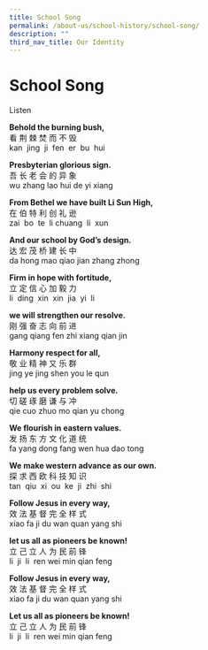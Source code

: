 ```yaml
---
title: School Song
permalink: /about-us/school-history/school-song/
description: ""
third_nav_title: Our Identity
---
```

# **School Song**

<a style="text-decoration:none;" href="https://drive.google.com/file/d/1D7XjTZPJ0aGqorwX1Y6R61-apdSWipxx/view?usp=drive_link">Listen</a>

**Behold the burning bush,**    
看 荆 棘 焚 而 不 毁   
kan &nbsp;jing &nbsp;ji &nbsp;fen &nbsp;er &nbsp;bu &nbsp;hui

 
**Presbyterian glorious sign.**   
吾 长 老 会 的 异 象   
wu zhang lao hui de yi xiang

  

**From Bethel we have built Li Sun High,**   
在 伯 特 利 创 礼 逊   
zai &nbsp;bo &nbsp;te &nbsp;li chuang &nbsp;li &nbsp;xun

  

**And our school by God’s design.**  
达 宏 茂 桥 建 长 中   
da hong mao qiao jian zhang zhong

  

**Firm in hope with fortitude,**   
立 定 信 心 加 毅 力   
li &nbsp;ding &nbsp;xin &nbsp;xin &nbsp;jia &nbsp;yi &nbsp;li

  

**we will strengthen our resolve.**   
刚 强 奋 志 向 前 进   
gang qiang fen zhi xiang qian jin

  

**Harmony respect for all,**   
敬 业 精 神 又 乐 群    
jing ye jing shen you le qun

  

**help us every problem solve.**   
切 磋 琢 磨 谦 与 冲   
qie cuo zhuo mo qian yu chong

  

**We flourish in eastern values.**   
发 扬 东 方 文 化 道 统   
fa yang dong fang wen hua dao tong

  

**We make western advance as our own.**   
探 求 西 欧 科 技 知 识   
tan &nbsp;qiu &nbsp;xi &nbsp;ou &nbsp;ke &nbsp;ji &nbsp;zhi &nbsp;shi

  

**Follow Jesus in every way,**   
效 法 基 督 完 全 样 式   
xiao fa ji du wan quan yang shi

  

**let us all as pioneers be known!**   
立 己 立 人 为 民 前 锋   
li &nbsp;ji &nbsp;li &nbsp;ren wei min qian feng

  

**Follow Jesus in every way,**   
效 法 基 督 完 全 样 式   
xiao fa ji du wan quan yang shi

  

**Let us all as pioneers be known!**  
立 己 立 人 为 民 前 锋   
li &nbsp;ji &nbsp;li &nbsp;ren wei min qian feng
